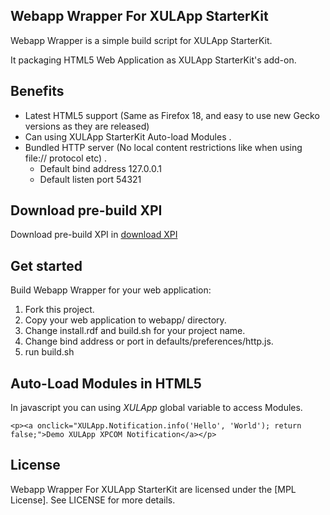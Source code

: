Webapp Wrapper For XULApp StarterKit
-----------------------------
Webapp Wrapper is a simple build script for XULApp StarterKit.

It packaging HTML5 Web Application as XULApp StarterKit's add-on.


Benefits
-----------------------------

* Latest HTML5 support (Same as Firefox 18, and easy to use new Gecko versions as they are released)
* Can using XULApp StarterKit Auto-load Modules .
* Bundled HTTP server (No local content restrictions like when using file:// protocol etc) .
  * Default bind address 127.0.0.1
  * Default listen port 54321


Download pre-build XPI
-----------------------------
Download pre-build XPI in [download XPI](https://github.com/racklin/xulapp-starterkit-app-webapp-wrapper/raw/master/downloads/xulapp-starterkit-webapp-wrapper-1.1.1.xpi)


Get started
-----------------------------
Build Webapp Wrapper for your web application:

1. Fork this project.
2. Copy your web application to webapp/ directory.
3. Change install.rdf and build.sh for your project name.
4. Change bind address or port in defaults/preferences/http.js.
5. run build.sh


Auto-Load Modules in HTML5
-----------------------------
In javascript you can using *XULApp* global variable to access Modules.

```
<p><a onclick="XULApp.Notification.info('Hello', 'World'); return false;">Demo XULApp XPCOM Notification</a></p>
```


License
-----------------------------
Webapp Wrapper For XULApp StarterKit are licensed under the [MPL License].
See LICENSE for more details.
